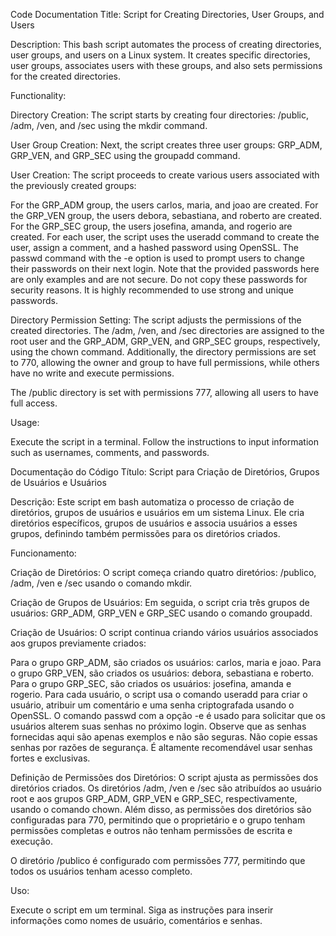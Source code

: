 Code Documentation
Title: Script for Creating Directories, User Groups, and Users

Description: This bash script automates the process of creating directories, user groups, and users on a Linux system. It creates specific directories, user groups, associates users with these groups, and also sets permissions for the created directories.

Functionality:

Directory Creation:
The script starts by creating four directories: /public, /adm, /ven, and /sec using the mkdir command.

User Group Creation:
Next, the script creates three user groups: GRP_ADM, GRP_VEN, and GRP_SEC using the groupadd command.

User Creation:
The script proceeds to create various users associated with the previously created groups:

For the GRP_ADM group, the users carlos, maria, and joao are created.
For the GRP_VEN group, the users debora, sebastiana, and roberto are created.
For the GRP_SEC group, the users josefina, amanda, and rogerio are created.
For each user, the script uses the useradd command to create the user, assign a comment, and a hashed password using OpenSSL. The passwd command with the -e option is used to prompt users to change their passwords on their next login. Note that the provided passwords here are only examples and are not secure. Do not copy these passwords for security reasons. It is highly recommended to use strong and unique passwords.

Directory Permission Setting:
The script adjusts the permissions of the created directories. The /adm, /ven, and /sec directories are assigned to the root user and the GRP_ADM, GRP_VEN, and GRP_SEC groups, respectively, using the chown command. Additionally, the directory permissions are set to 770, allowing the owner and group to have full permissions, while others have no write and execute permissions.

The /public directory is set with permissions 777, allowing all users to have full access.

Usage:

Execute the script in a terminal.
Follow the instructions to input information such as usernames, comments, and passwords.

Documentação do Código
Título: Script para Criação de Diretórios, Grupos de Usuários e Usuários

Descrição: Este script em bash automatiza o processo de criação de diretórios, grupos de usuários e usuários em um sistema Linux. Ele cria diretórios específicos, grupos de usuários e associa usuários a esses grupos, definindo também permissões para os diretórios criados.

Funcionamento:

Criação de Diretórios:
O script começa criando quatro diretórios: /publico, /adm, /ven e /sec usando o comando mkdir.

Criação de Grupos de Usuários:
Em seguida, o script cria três grupos de usuários: GRP_ADM, GRP_VEN e GRP_SEC usando o comando groupadd.

Criação de Usuários:
O script continua criando vários usuários associados aos grupos previamente criados:

Para o grupo GRP_ADM, são criados os usuários: carlos, maria e joao.
Para o grupo GRP_VEN, são criados os usuários: debora, sebastiana e roberto.
Para o grupo GRP_SEC, são criados os usuários: josefina, amanda e rogerio.
Para cada usuário, o script usa o comando useradd para criar o usuário, atribuir um comentário e uma senha criptografada usando o OpenSSL. O comando passwd com a opção -e é usado para solicitar que os usuários alterem suas senhas no próximo login. Observe que as senhas fornecidas aqui são apenas exemplos e não são seguras. Não copie essas senhas por razões de segurança. É altamente recomendável usar senhas fortes e exclusivas.

Definição de Permissões dos Diretórios:
O script ajusta as permissões dos diretórios criados. Os diretórios /adm, /ven e /sec são atribuídos ao usuário root e aos grupos GRP_ADM, GRP_VEN e GRP_SEC, respectivamente, usando o comando chown. Além disso, as permissões dos diretórios são configuradas para 770, permitindo que o proprietário e o grupo tenham permissões completas e outros não tenham permissões de escrita e execução.

O diretório /publico é configurado com permissões 777, permitindo que todos os usuários tenham acesso completo.

Uso:

Execute o script em um terminal.
Siga as instruções para inserir informações como nomes de usuário, comentários e senhas.
